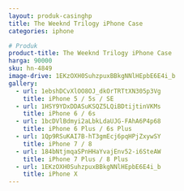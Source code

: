 ```yaml
---
layout: produk-casinghp
title: The Weeknd Trilogy iPhone Case
categories: iphone

# Produk
product-title: The Weeknd Trilogy iPhone Case
harga: 90000
sku: hn-4849
image-drive: 1EKzOXH0SuhzpuxBBkgNNlHEpbE6E4i_b
gallery:
  - url: 1ebshDCvXlOO8OJ_dkOrTRTtXN305p3Vg
    title: iPhone 5 / 5s / SE
  - url: 1HSY9YDxDDASuKSQZ5LQiBDtijtinVKMs
    title: iPhone 6 / 6s
  - url: 1bcDVlBdmyi2aLbkLdaUJG-FAhA6P4p68
    title: iPhone 6 Plus / 6s Plus
  - url: 1Qp9RSuKAI7B-hT3gmEcj6pqHPjZxywSY
    title: iPhone 7 / 8
  - url: 184bNtjmqaSPnHHaYvajEnv52-i6SteAW
    title: iPhone 7 Plus / 8 Plus
  - url: 1EKzOXH0SuhzpuxBBkgNNlHEpbE6E4i_b
    title: iPhone X
---
```

